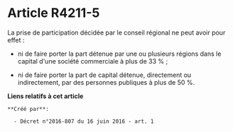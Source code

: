 # Article R4211-5

La prise de participation décidée par le conseil régional ne peut avoir pour effet : 

- ni de faire porter la part détenue par une ou plusieurs régions dans le capital d'une société commerciale à plus de 33 % ; 

- ni de faire porter la part de capital détenue, directement ou indirectement, par des personnes publiques à plus de 50 %.

**Liens relatifs à cet article**

	**Créé par**:

	  - Décret n°2016-807 du 16 juin 2016 - art. 1
